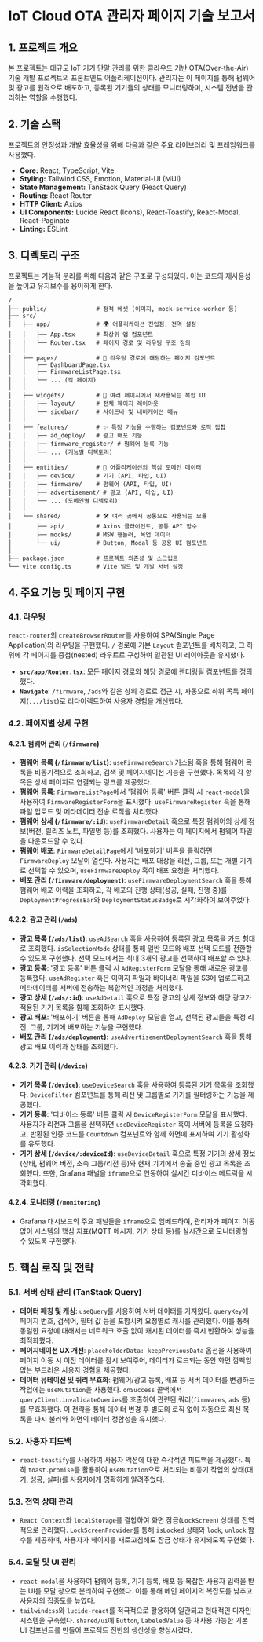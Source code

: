 # IoT Cloud OTA 관리자 페이지 기술 보고서

## 1. 프로젝트 개요

본 프로젝트는 대규모 IoT 기기 단말 관리를 위한 클라우드 기반 OTA(Over-the-Air) 기술 개발 프로젝트의 프론트엔드 어플리케이션이다. 관리자는 이 페이지를 통해 펌웨어 및 광고를 원격으로 배포하고, 등록된 기기들의 상태를 모니터링하며, 시스템 전반을 관리하는 역할을 수행했다.

## 2. 기술 스택

프로젝트의 안정성과 개발 효율성을 위해 다음과 같은 주요 라이브러리 및 프레임워크를 사용했다.

- **Core:** React, TypeScript, Vite
- **Styling:** Tailwind CSS, Emotion, Material-UI (MUI)
- **State Management:** TanStack Query (React Query)
- **Routing:** React Router
- **HTTP Client:** Axios
- **UI Components:** Lucide React (Icons), React-Toastify, React-Modal, React-Paginate
- **Linting:** ESLint

## 3. 디렉토리 구조

프로젝트는 기능적 분리를 위해 다음과 같은 구조로 구성되었다. 이는 코드의 재사용성을 높이고 유지보수를 용이하게 한다.

```
/
├── public/              # 정적 에셋 (이미지, mock-service-worker 등)
├── src/
│   ├── app/             # 🌍 어플리케이션 진입점, 전역 설정
│   │   ├── App.tsx      # 최상위 앱 컴포넌트
│   │   └── Router.tsx   # 페이지 경로 및 라우팅 구조 정의
│   │
│   ├── pages/           # 📄 라우팅 경로에 해당하는 페이지 컴포넌트
│   │   ├── DashboardPage.tsx
│   │   ├── FirmwareListPage.tsx
│   │   └── ... (각 페이지)
│   │
│   ├── widgets/         # 🧩 여러 페이지에서 재사용되는 복합 UI
│   │   ├── layout/      # 전체 페이지 레이아웃
│   │   └── sidebar/     # 사이드바 및 네비게이션 메뉴
│   │
│   ├── features/        # ✨ 특정 기능을 수행하는 컴포넌트와 로직 집합
│   │   ├── ad_deploy/   # 광고 배포 기능
│   │   ├── firmware_register/ # 펌웨어 등록 기능
│   │   └── ... (기능별 디렉토리)
│   │
│   ├── entities/        # 🧱 어플리케이션의 핵심 도메인 데이터
│   │   ├── device/      # 기기 (API, 타입, UI)
│   │   ├── firmware/    # 펌웨어 (API, 타입, UI)
│   │   ├── advertisement/ # 광고 (API, 타입, UI)
│   │   └── ... (도메인별 디렉토리)
│   │
│   └── shared/          # 🛠️ 여러 곳에서 공통으로 사용되는 모듈
│       ├── api/         # Axios 클라이언트, 공통 API 함수
│       ├── mocks/       # MSW 핸들러, 목업 데이터
│       └── ui/          # Button, Modal 등 공용 UI 컴포넌트
│
├── package.json         # 프로젝트 의존성 및 스크립트
└── vite.config.ts       # Vite 빌드 및 개발 서버 설정
```

## 4. 주요 기능 및 페이지 구현

### 4.1. 라우팅

`react-router`의 `createBrowserRouter`를 사용하여 SPA(Single Page Application)의 라우팅을 구현했다. `/` 경로에 기본 `Layout` 컴포넌트를 배치하고, 그 하위에 각 페이지를 중첩(nested) 라우트로 구성하여 일관된 UI 레이아웃을 유지했다.

- **`src/app/Router.tsx`**: 모든 페이지 경로와 해당 경로에 렌더링될 컴포넌트를 정의했다.
- **`Navigate`**: `/firmware`, `/ads`와 같은 상위 경로로 접근 시, 자동으로 하위 목록 페이지(`.../list`)로 리다이렉트하여 사용자 경험을 개선했다.

### 4.2. 페이지별 상세 구현

#### 4.2.1. 펌웨어 관리 (`/firmware`)

- **펌웨어 목록 (`/firmware/list`)**: `useFirmwareSearch` 커스텀 훅을 통해 펌웨어 목록을 비동기적으로 조회하고, 검색 및 페이지네이션 기능을 구현했다. 목록의 각 항목은 상세 페이지로 연결되는 링크를 제공했다.
- **펌웨어 등록**: `FirmwareListPage`에서 '펌웨어 등록' 버튼 클릭 시 `react-modal`을 사용하여 `FirmwareRegisterForm`을 표시했다. `useFirmwareRegister` 훅을 통해 파일 업로드 및 메타데이터 전송 로직을 처리했다.
- **펌웨어 상세 (`/firmware/:id`)**: `useFirmwareDetail` 훅으로 특정 펌웨어의 상세 정보(버전, 릴리즈 노트, 파일명 등)를 조회했다. 사용자는 이 페이지에서 펌웨어 파일을 다운로드할 수 있다.
- **펌웨어 배포**: `FirmwareDetailPage`에서 '배포하기' 버튼을 클릭하면 `FirmwareDeploy` 모달이 열린다. 사용자는 배포 대상을 리전, 그룹, 또는 개별 기기로 선택할 수 있으며, `useFirmwareDeploy` 훅이 배포 요청을 처리했다.
- **배포 관리 (`/firmware/deployment`)**: `useFirmwareDeploymentSearch` 훅을 통해 펌웨어 배포 이력을 조회하고, 각 배포의 진행 상태(성공, 실패, 진행 중)를 `DeploymentProgressBar`와 `DeploymentStatusBadge`로 시각화하여 보여주었다.

#### 4.2.2. 광고 관리 (`/ads`)

- **광고 목록 (`/ads/list`)**: `useAdSearch` 훅을 사용하여 등록된 광고 목록을 카드 형태로 조회했다. `isSelectionMode` 상태를 통해 일반 모드와 배포 선택 모드를 전환할 수 있도록 구현했다. 선택 모드에서는 최대 3개의 광고를 선택하여 배포할 수 있다.
- **광고 등록**: '광고 등록' 버튼 클릭 시 `AdRegisterForm` 모달을 통해 새로운 광고를 등록했다. `useAdRegister` 훅은 이미지 파일과 바이너리 파일을 S3에 업로드하고 메타데이터를 서버에 전송하는 복합적인 과정을 처리했다.
- **광고 상세 (`/ads/:id`)**: `useAdDetail` 훅으로 특정 광고의 상세 정보와 해당 광고가 적용된 기기 목록을 함께 조회하여 표시했다.
- **광고 배포**: '배포하기' 버튼을 통해 `AdDeploy` 모달을 열고, 선택된 광고들을 특정 리전, 그룹, 기기에 배포하는 기능을 구현했다.
- **배포 관리 (`/ads/deployment`)**: `useAdvertisementDeploymentSearch` 훅을 통해 광고 배포 이력과 상태를 조회했다.

#### 4.2.3. 기기 관리 (`/device`)

- **기기 목록 (`/device`)**: `useDeviceSearch` 훅을 사용하여 등록된 기기 목록을 조회했다. `DeviceFilter` 컴포넌트를 통해 리전 및 그룹별로 기기를 필터링하는 기능을 제공했다.
- **기기 등록**: '디바이스 등록' 버튼 클릭 시 `DeviceRegisterForm` 모달을 표시했다. 사용자가 리전과 그룹을 선택하면 `useDeviceRegister` 훅이 서버에 등록을 요청하고, 반환된 인증 코드를 `Countdown` 컴포넌트와 함께 화면에 표시하여 기기 활성화를 유도했다.
- **기기 상세 (`/device/:deviceId`)**: `useDeviceDetail` 훅으로 특정 기기의 상세 정보(상태, 펌웨어 버전, 소속 그룹/리전 등)와 현재 기기에서 송출 중인 광고 목록을 조회했다. 또한, Grafana 패널을 `iframe`으로 연동하여 실시간 디바이스 메트릭을 시각화했다.

#### 4.2.4. 모니터링 (`/monitoring`)

- Grafana 대시보드의 주요 패널들을 `iframe`으로 임베드하여, 관리자가 페이지 이동 없이 시스템의 핵심 지표(MQTT 메시지, 기기 상태 등)를 실시간으로 모니터링할 수 있도록 구현했다.

## 5. 핵심 로직 및 전략

### 5.1. 서버 상태 관리 (TanStack Query)

- **데이터 페칭 및 캐싱**: `useQuery`를 사용하여 서버 데이터를 가져왔다. `queryKey`에 페이지 번호, 검색어, 필터 값 등을 포함시켜 요청별로 캐시를 관리했다. 이를 통해 동일한 요청에 대해서는 네트워크 호출 없이 캐시된 데이터를 즉시 반환하여 성능을 최적화했다.
- **페이지네이션 UX 개선**: `placeholderData: keepPreviousData` 옵션을 사용하여 페이지 이동 시 이전 데이터를 잠시 보여주어, 데이터가 로드되는 동안 화면 깜빡임 없는 부드러운 사용자 경험을 제공했다.
- **데이터 뮤테이션 및 쿼리 무효화**: 펌웨어/광고 등록, 배포 등 서버 데이터를 변경하는 작업에는 `useMutation`을 사용했다. `onSuccess` 콜백에서 `queryClient.invalidateQueries`를 호출하여 관련된 쿼리(`firmwares`, `ads` 등)를 무효화했다. 이 전략을 통해 데이터 변경 후 별도의 로직 없이 자동으로 최신 목록을 다시 불러와 화면의 데이터 정합성을 유지했다.

### 5.2. 사용자 피드백

- `react-toastify`를 사용하여 사용자 액션에 대한 즉각적인 피드백을 제공했다. 특히 `toast.promise`를 활용하여 `useMutation`으로 처리되는 비동기 작업의 상태(대기, 성공, 실패)를 사용자에게 명확하게 알려주었다.

### 5.3. 전역 상태 관리

- `React Context`와 `localStorage`를 결합하여 화면 잠금(`LockScreen`) 상태를 전역적으로 관리했다. `LockScreenProvider`를 통해 `isLocked` 상태와 `lock`, `unlock` 함수를 제공하며, 사용자가 페이지를 새로고침해도 잠금 상태가 유지되도록 구현했다.

### 5.4. 모달 및 UI 관리

- `react-modal`을 사용하여 펌웨어 등록, 기기 등록, 배포 등 복잡한 사용자 입력을 받는 UI를 모달 창으로 분리하여 구현했다. 이를 통해 메인 페이지의 복잡도를 낮추고 사용자의 집중도를 높였다.
- `tailwindcss`와 `lucide-react`를 적극적으로 활용하여 일관되고 현대적인 디자인 시스템을 구축했다. `shared/ui`에 `Button`, `LabeledValue` 등 재사용 가능한 기본 UI 컴포넌트를 만들어 프로젝트 전반의 생산성을 향상시켰다.
